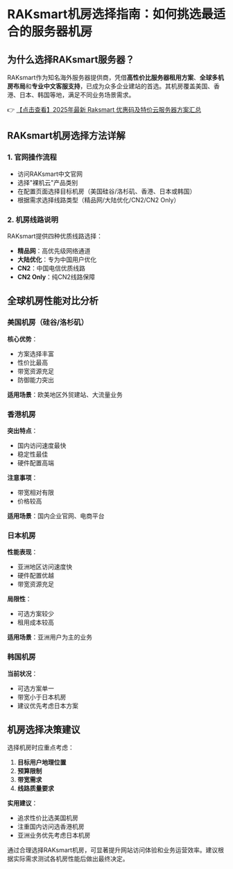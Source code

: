 # RAKsmart机房选择指南：如何挑选最适合的服务器机房

## 为什么选择RAKsmart服务器？

RAKsmart作为知名海外服务器提供商，凭借**高性价比服务器租用方案**、**全球多机房布局**和**专业中文客服支持**，已成为众多企业建站的首选。其机房覆盖美国、香港、日本、韩国等地，满足不同业务场景需求。

👉 [【点击查看】2025年最新 Raksmart 优惠码及特价云服务器方案汇总](https://bit.ly/raksmart)

## RAKsmart机房选择方法详解

### 1. 官网操作流程
- 访问RAKsmart中文官网
- 选择"裸机云"产品类别
- 在配置页面选择目标机房（美国硅谷/洛杉矶、香港、日本或韩国）
- 根据需求选择线路类型（精品网/大陆优化/CN2/CN2 Only）

### 2. 机房线路说明
RAKsmart提供四种优质线路选择：
- **精品网**：高优先级网络通道
- **大陆优化**：专为中国用户优化
- **CN2**：中国电信优质线路
- **CN2 Only**：纯CN2线路保障

## 全球机房性能对比分析

### 美国机房（硅谷/洛杉矶）
**核心优势**：
- 方案选择丰富
- 性价比最高
- 带宽资源充足
- 防御能力突出

**适用场景**：欧美地区外贸建站、大流量业务

### 香港机房
**突出特点**：
- 国内访问速度最快
- 稳定性最佳
- 硬件配置高端

**注意事项**：
- 带宽相对有限
- 价格较高

**适用场景**：国内企业官网、电商平台

### 日本机房
**性能表现**：
- 亚洲地区访问速度快
- 硬件配置优越
- 带宽资源充足

**局限性**：
- 可选方案较少
- 租用成本较高

**适用场景**：亚洲用户为主的业务

### 韩国机房
**当前状况**：
- 可选方案单一
- 带宽小于日本机房
- 建议优先考虑日本方案

## 机房选择决策建议

选择机房时应重点考虑：
1. **目标用户地理位置**
2. **预算限制**
3. **带宽需求**
4. **线路质量要求**

**实用建议**：
- 追求性价比选美国机房
- 注重国内访问选香港机房
- 亚洲业务优先考虑日本机房

通过合理选择RAKsmart机房，可显著提升网站访问体验和业务运营效率。建议根据实际需求测试各机房性能后做出最终决定。